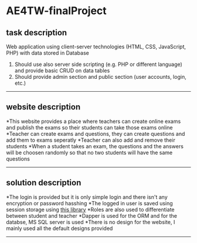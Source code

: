 # AE4TW-finalProject

## task description 

Web application using client-server technologies (HTML, CSS, JavaScript, PHP) with data stored in Database
  1. Should use also server side scripting (e.g. PHP or different language) and provide basic CRUD on data tables
  2. Should provide admin section and public section (user accounts, login, etc.)

--------------------------------------------------------------------------------------------------------------

## website description 

*This website provides a place where teachers can create online exams and publish the exams so their students can take those exams online
*Teacher can create exams and questions, they can create questions and add them to exams seperatly
*Teacher can also add and remove their students
*When a student takes an exam, the questions and the answers will be choosen randomly so that no two students will have the same questions

--------------------------------------------------------------------------------------------------------------

## solution description

*The login is provided but it is only simple login and there isn't any encryption or password hasshing
*The logged in user is saved using session storage using [this library](https://github.com/Blazored/SessionStorage)
*Roles are also used to differentiate between student and teacher
*Dapper is used for the ORM and for the databse, MS SQL server is used
*There is no design for the website, I mainly used all the default designs provided

--------------------------------------------------------------------------------------------------------------







